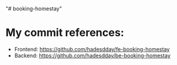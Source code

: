 "# booking-homestay" 
# My commit references:
 - Frontend: https://github.com/hadesdday/fe-booking-homestay
 - Backend: https://github.com/hadesdday/be-booking-homestay

